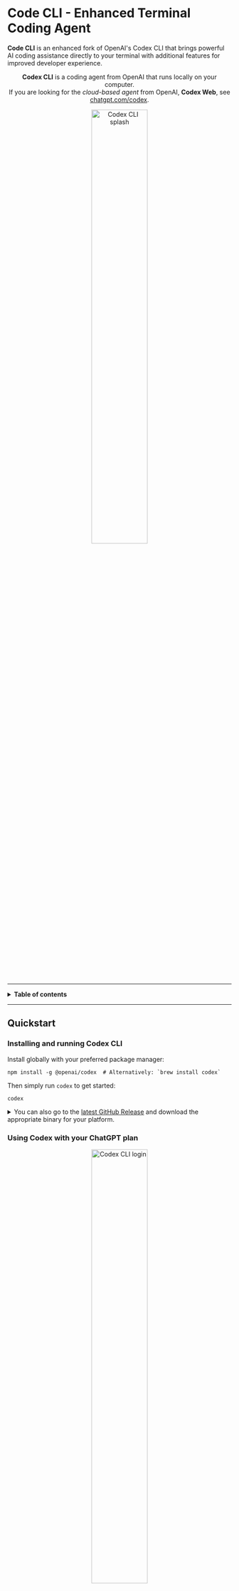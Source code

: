 # Code CLI - Enhanced Terminal Coding Agent

**Code CLI** is an enhanced fork of OpenAI's Codex CLI that brings powerful AI coding assistance directly to your terminal with additional features for improved developer experience.

<p align="center"><strong>Codex CLI</strong> is a coding agent from OpenAI that runs locally on your computer.</br>If you are looking for the <em>cloud-based agent</em> from OpenAI, <strong>Codex Web</strong>, see <a href="https://chatgpt.com/codex">chatgpt.com/codex</a>.</p>

<p align="center">
  <img src="./.github/codex-cli-splash.png" alt="Codex CLI splash" width="50%" />
  </p>

---

<details>
<summary><strong>Table of contents</strong></summary>

<!-- Begin ToC -->

- [Quickstart](#quickstart)
  - [Installing and running Codex CLI](#installing-and-running-codex-cli)
  - [Using Codex with your ChatGPT plan](#using-codex-with-your-chatgpt-plan)
  - [Connecting on a "Headless" Machine](#connecting-on-a-headless-machine)
    - [Authenticate locally and copy your credentials to the "headless" machine](#authenticate-locally-and-copy-your-credentials-to-the-headless-machine)
    - [Connecting through VPS or remote](#connecting-through-vps-or-remote)
  - [Usage-based billing alternative: Use an OpenAI API key](#usage-based-billing-alternative-use-an-openai-api-key)
  - [Choosing Codex's level of autonomy](#choosing-codexs-level-of-autonomy)
    - [**1. Read/write**](#1-readwrite)
    - [**2. Read-only**](#2-read-only)
    - [**3. Advanced configuration**](#3-advanced-configuration)
    - [Can I run without ANY approvals?](#can-i-run-without-any-approvals)
    - [Fine-tuning in `config.toml`](#fine-tuning-in-configtoml)
  - [Example prompts](#example-prompts)
- [Running with a prompt as input](#running-with-a-prompt-as-input)
- [Using Open Source Models](#using-open-source-models)
  - [Platform sandboxing details](#platform-sandboxing-details)
- [Experimental technology disclaimer](#experimental-technology-disclaimer)
- [System requirements](#system-requirements)
- [CLI reference](#cli-reference)
- [Memory & project docs](#memory--project-docs)
- [Non-interactive / CI mode](#non-interactive--ci-mode)
- [Model Context Protocol (MCP)](#model-context-protocol-mcp)
- [Tracing / verbose logging](#tracing--verbose-logging)
  - [DotSlash](#dotslash)
- [Configuration](#configuration)
- [FAQ](#faq)
- [Zero data retention (ZDR) usage](#zero-data-retention-zdr-usage)
- [Codex open source fund](#codex-open-source-fund)
- [Contributing](#contributing)
  - [Development workflow](#development-workflow)
  - [Writing high-impact code changes](#writing-high-impact-code-changes)
  - [Opening a pull request](#opening-a-pull-request)
  - [Review process](#review-process)
  - [Community values](#community-values)
  - [Getting help](#getting-help)
  - [Contributor license agreement (CLA)](#contributor-license-agreement-cla)
    - [Quick fixes](#quick-fixes)
  - [Releasing `codex`](#releasing-codex)
- [Security & responsible AI](#security--responsible-ai)
- [License](#license)

<!-- End ToC -->

</details>

---

## Quickstart

### Installing and running Codex CLI

Install globally with your preferred package manager:

```shell
npm install -g @openai/codex  # Alternatively: `brew install codex`
```

Then simply run `codex` to get started:

```shell
codex
```

<details>
<summary>You can also go to the <a href="https://github.com/openai/codex/releases/latest">latest GitHub Release</a> and download the appropriate binary for your platform.</summary>

Each GitHub Release contains many executables, but in practice, you likely want one of these:

- macOS
  - Apple Silicon/arm64: `codex-aarch64-apple-darwin.tar.gz`
  - x86_64 (older Mac hardware): `codex-x86_64-apple-darwin.tar.gz`
- Linux
  - x86_64: `codex-x86_64-unknown-linux-musl.tar.gz`
  - arm64: `codex-aarch64-unknown-linux-musl.tar.gz`

Each archive contains a single entry with the platform baked into the name (e.g., `codex-x86_64-unknown-linux-musl`), so you likely want to rename it to `codex` after extracting it.

</details>

### Using Codex with your ChatGPT plan

<p align="center">
  <img src="./.github/codex-cli-login.png" alt="Codex CLI login" width="50%" />
  </p>

Run `codex` and select **Sign in with ChatGPT**. You'll need a Plus, Pro, or Team ChatGPT account, and will get access to our latest models, including `gpt-5`, at no extra cost to your plan. (Enterprise is coming soon.)

> Important: If you've used the Codex CLI before, follow these steps to migrate from usage-based billing with your API key:
>
> 1. Update the CLI and ensure `codex --version` is `0.20.0` or later
> 2. Delete `~/.codex/auth.json` (this should be `C:\Users\USERNAME\.codex\auth.json` on Windows)
> 3. Run `codex login` again

If you encounter problems with the login flow, please comment on [this issue](https://github.com/openai/codex/issues/1243).

### Connecting on a "Headless" Machine

Today, the login process entails running a server on `localhost:1455`. If you are on a "headless" server, such as a Docker container or are `ssh`'d into a remote machine, loading `localhost:1455` in the browser on your local machine will not automatically connect to the webserver running on the _headless_ machine, so you must use one of the following workarounds:

#### Authenticate locally and copy your credentials to the "headless" machine

The easiest solution is likely to run through the `codex login` process on your local machine such that `localhost:1455` _is_ accessible in your web browser. When you complete the authentication process, an `auth.json` file should be available at `$CODEX_HOME/auth.json` (on Mac/Linux, `$CODEX_HOME` defaults to `~/.codex` whereas on Windows, it defaults to `%USERPROFILE%\.codex`).

Because the `auth.json` file is not tied to a specific host, once you complete the authentication flow locally, you can copy the `$CODEX_HOME/auth.json` file to the headless machine and then `codex` should "just work" on that machine. Note to copy a file to a Docker container, you can do:

```shell
# substitute MY_CONTAINER with the name or id of your Docker container:
CONTAINER_HOME=$(docker exec MY_CONTAINER printenv HOME)
docker exec MY_CONTAINER mkdir -p "$CONTAINER_HOME/.codex"
docker cp auth.json MY_CONTAINER:"$CONTAINER_HOME/.codex/auth.json"
```

whereas if you are `ssh`'d into a remote machine, you likely want to use [`scp`](https://en.wikipedia.org/wiki/Secure_copy_protocol):

```shell
ssh user@remote 'mkdir -p ~/.codex'
scp ~/.codex/auth.json user@remote:~/.codex/auth.json
```

or try this one-liner:

```shell
ssh user@remote 'mkdir -p ~/.codex && cat > ~/.codex/auth.json' < ~/.codex/auth.json
```

#### Connecting through VPS or remote

If you run Codex on a remote machine (VPS/server) without a local browser, the login helper starts a server on `localhost:1455` on the remote host. To complete login in your local browser, forward that port to your machine before starting the login flow:

## Installation

```bash
npm install -g @just-every/code
```

Then run:
```bash
code
```

## Key Features

### 🎯 Core Capabilities
- **AI-powered coding agent** that runs locally in your terminal
- **File operations**: Read, write, and modify files with AI assistance
- **Command execution**: Run shell commands with intelligent context
- **Project understanding**: Analyzes your codebase to provide relevant suggestions

### ✨ Enhanced Features (Fork Additions)
- **Image Support**: Drag-and-drop, paste, or reference images directly in the terminal
- **Dynamic Reasoning**: Adjust AI reasoning effort mid-conversation with `/reasoning` command
- **Flexible Configuration**: Uses `~/.code` directory (or `~/.codex` for compatibility)

## Quick Start

### 1. Install and Launch
```bash
npm install -g @just-every/code
code
```

### 2. Authenticate
You can use Code CLI with:
- **ChatGPT Plus/Pro subscription** (recommended)
- **OpenAI API key** (usage-based billing)

### 3. Choose Autonomy Level

**Read/Write Mode** (default - full capabilities):
```bash
code
```

**Read-Only Mode** (safer, no file modifications):
```bash
code --read-only
```

## Example Usage

```bash
# Start an interactive session
code

# Run with a specific prompt
code "refactor this function to use async/await"

# Analyze code without making changes
code --read-only "explain the authentication flow"

# Adjust reasoning effort
/reasoning high  # More thorough analysis
/reasoning low   # Faster responses
```

## Common Tasks

- **Debug code**: "Why is this function returning null?"
- **Add features**: "Add error handling to all API calls"
- **Refactor**: "Convert this class to use TypeScript"
- **Explain**: "How does the authentication system work?"
- **Generate tests**: "Write unit tests for the user service"

## Configuration

Configuration file location: `~/.code/config.toml` (or set `CODE_HOME` environment variable)

### Basic Configuration

```toml
# Model selection
model = "gpt-5"

# Approval settings
approval_policy = "ask"  # ask | automatic | never

# Feature flags
hide_agent_reasoning = false
```

### Environment Variables

- `CODE_HOME` or `CODEX_HOME`: Override default config directory
- `OPENAI_API_KEY`: Use OpenAI API directly
- `OPENAI_BASE_URL`: Use alternative API endpoints

## Enhanced Image Support

The fork adds comprehensive image handling:

1. **Drag and drop** images directly into the terminal
2. **Paste** images from clipboard
3. **Reference** image files by path: "analyze screenshot.png"

## Using the /reasoning Command

Dynamically adjust the AI's reasoning effort:

```
/reasoning high   # Detailed analysis, slower
/reasoning medium # Balanced (default)
/reasoning low    # Quick responses
```

## System Requirements

- **Operating Systems**: macOS, Linux, Windows (WSL recommended)
- **Node.js**: Version 20 or higher
- **Terminal**: Modern terminal with UTF-8 support
- **Memory**: 4GB RAM minimum, 8GB recommended

## Command Line Options

```bash
code [options] [prompt]

Options:
  --model <name>     Override the model (e.g., gpt-5, claude-opus)
  --read-only        Prevent file modifications
  --no-approval      Skip approval prompts (use with caution)
  --config <key=val> Override config values
  --help            Show help information
  --version         Show version number
```

## Advanced Features

### Model Context Protocol (MCP)

Code CLI supports MCP for extended capabilities:
- File system operations
- Web browsing
- Database connections
- Custom tool integrations

### Project Documentation

Create a `CODEX.md` file in your project root to provide context:

```markdown
# Project Overview
This is a React application using TypeScript...

## Key Components
- Authentication: src/auth/*
- API Client: src/api/*
```

### Non-Interactive Mode

For CI/CD pipelines:

```bash
code --non-interactive "update all dependencies"
```

## Troubleshooting

### Common Issues

**Installation fails**: Ensure Node.js 20+ is installed
```bash
node --version  # Should be v20.0.0 or higher
```

**Authentication issues**: Re-run the login flow
```bash
code --login
```

**Performance problems**: Adjust model or reasoning level
```bash
code --model gpt-5-turbo
# or use /reasoning low during conversation
```

## Contributing

We welcome contributions! This fork maintains compatibility with upstream Codex while adding new features.

### Development Setup

```bash
# Clone the repository
git clone https://github.com/just-every/code.git
cd code

# Install dependencies
npm install

# Build the project
npm run build

# Run locally
./codex-rs/target/release/code
```

### Submitting Changes

1. Fork the repository
2. Create a feature branch
3. Make your changes
4. Submit a pull request

## Differences from Original Codex

| Feature | Code CLI (Fork) | Original Codex |
|---------|----------------|----------------|
| Command | `code` | `codex` |
| Config Directory | `~/.code` | `~/.codex` |
| NPM Package | `@just-every/code` | `@openai/codex` |
| Image Support | ✅ Enhanced | Basic |
| /reasoning Command | ✅ Available | Not available |
| Environment Variables | CODE_HOME + CODEX_HOME | CODEX_HOME only |

## License

Apache 2.0 - See [LICENSE](LICENSE) file for details.

## Acknowledgments

This project is a fork of [OpenAI Codex CLI](https://github.com/openai/codex). We maintain compatibility while adding community-requested features.

---

**Need help?** Open an issue on [GitHub](https://github.com/just-every/code/issues) or check the [original Codex documentation](https://github.com/openai/codex).